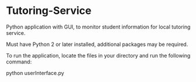 # Tutoring-Service
Python application with GUI, to monitor student information for local tutoring service. 

Must have Python 2 or later installed, additional packages may be required.

To run the application, locate the files in your directory and run the following command:
  
  python userInterface.py
